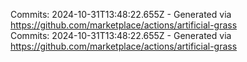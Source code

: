 Commits: 2024-10-31T13:48:22.655Z - Generated via https://github.com/marketplace/actions/artificial-grass
<br>
Commits: 2024-10-31T13:48:22.655Z - Generated via https://github.com/marketplace/actions/artificial-grass
<br>
